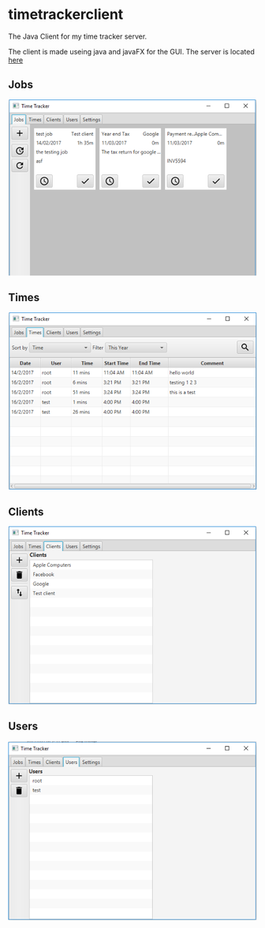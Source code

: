 # timetrackerclient
The Java Client for my time tracker server.

The client is made useing java and javaFX for the GUI. The server is located [here](https://github.com/kelvinmeyer/time-tracker-server)

## Jobs

![alt text](https://github.com/kelvinmeyer/timetrackerclient/blob/master/readme%20img/jobs.PNG "Jobs Window")

## Times

![alt text](https://github.com/kelvinmeyer/timetrackerclient/blob/master/readme%20img/times.PNG "Times Window")

## Clients

![alt text](https://github.com/kelvinmeyer/timetrackerclient/blob/master/readme%20img/Clients.PNG "Clients Window")

## Users

![alt text](https://github.com/kelvinmeyer/timetrackerclient/blob/master/readme%20img/Users.PNG "Users Window")
